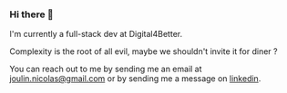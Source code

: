 ### Hi there 👋

I'm currently a full-stack dev at Digital4Better.

Complexity is the root of all evil, maybe we shouldn't invite it for diner ?

You can reach out to me by sending me an email at joulin.nicolas@gmail.com or by sending me a message on [linkedin](https://www.linkedin.com/in/nicolas-joulin-8b5a92166/).
